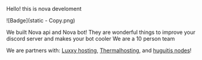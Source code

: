 Hello! this is nova develoment

![Badge](static - Copy.png)

We built Nova api and Nova bot!
They are wonderful things to improve your discord server and makes your bot cooler
We are a 10 person team 

We are partners with: [Luxxy hosting](), [Thermalhosting](), and [huguitis nodes]()!
